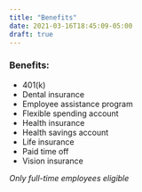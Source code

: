 ```yaml
---
title: "Benefits"
date: 2021-03-16T18:45:09-05:00
draft: true
---
```


### Benefits:
- 401(k)
- Dental insurance
- Employee assistance program
- Flexible spending account
- Health insurance
- Health savings account
- Life insurance
- Paid time off
- Vision insurance

*Only full-time employees eligible*


